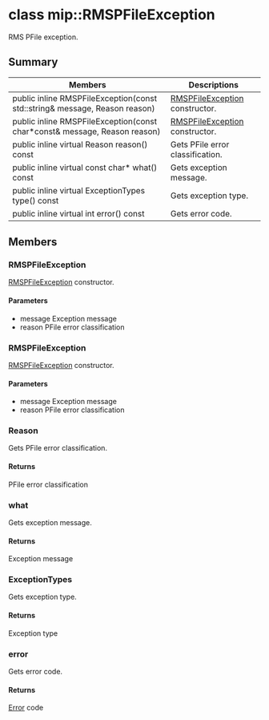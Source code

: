 # class mip::RMSPFileException 
RMS PFile exception.
  
## Summary
 Members                        | Descriptions                                
--------------------------------|---------------------------------------------
public inline RMSPFileException(const std::string& message, Reason reason)  |  [RMSPFileException](#classmip_1_1_r_m_s_p_file_exception) constructor.
public inline RMSPFileException(const char*const& message, Reason reason)  |  [RMSPFileException](#classmip_1_1_r_m_s_p_file_exception) constructor.
public inline virtual Reason reason() const  |  Gets PFile error classification.
public inline virtual const char* what() const  |  Gets exception message.
public inline virtual ExceptionTypes type() const  |  Gets exception type.
public inline virtual int error() const  |  Gets error code.
  
## Members
  
### RMSPFileException
[RMSPFileException](#classmip_1_1_r_m_s_p_file_exception) constructor.
  
#### Parameters
* message Exception message 
* reason PFile error classification
  
### RMSPFileException
[RMSPFileException](#classmip_1_1_r_m_s_p_file_exception) constructor.
  
#### Parameters
* message Exception message 
* reason PFile error classification
  
### Reason
Gets PFile error classification.
  
#### Returns
PFile error classification
  
### what
Gets exception message.
  
#### Returns
Exception message
  
### ExceptionTypes
Gets exception type.
  
#### Returns
Exception type
  
### error
Gets error code.
  
#### Returns
[Error](#classmip_1_1_error) code